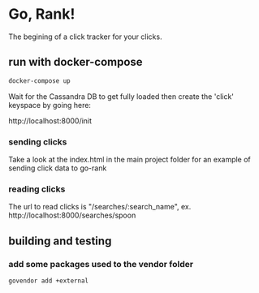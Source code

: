 # Go, Rank!

The begining of a click tracker for your clicks.

## run with docker-compose

```bash
docker-compose up
```

Wait for the Cassandra DB to get fully loaded then create the 'click' keyspace by going here:

http://localhost:8000/init

### sending clicks

Take a look at the index.html in the main project folder for an example of sending click data to go-rank

### reading clicks

The url to read clicks is "/searches/:search_name", ex. http://localhost:8000/searches/spoon

## building and testing

### add some packages used to the vendor folder

```bash
govendor add +external
```